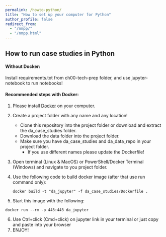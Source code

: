 ```yaml
---
permalink: /howto-python/
title: "How to set up your computer for Python"
author_profile: false
redirect_from:
  - "/nmpp/"
  - "/nmpp.html"
---
```


## How to run case studies in Python


#### Without Docker:
Install requirements.txt from ch00-tech-prep folder, and use jupyter-notebook to run notebooks!

#### Recommended steps with Docker:

 1.  Please install [Docker](https://docs.docker.com/get-docker/) on your computer. 
 2. Create a project folder with any name and any location!
 
	 - Clone this repository into the project folder or download and extract the da_case_studies folder.
	 - Download the data folder into the project folder.
	 - Make sure you have da_case_studies and da_data_repo in your project folder.
		 - If you use different names please update the Dockerfile!
 3.  Open terminal (Linux & MacOS) or PowerShell/Docker Terminal (Windows) and navigate to you project folder.
 4. Use the following code to build docker image (after that use run command only):
	```
	docker build -t "da_jupyter" -f da_case_studies/Dockerfile .
	```
 5. Start this image with the following:
 ```
docker run --rm -p 443:443 da_jupyter
```
 6. Use Ctrl+click (Cmd+click) on jupyter link in your terminal or just copy and paste into your browser
 7. ENJOY!
 

